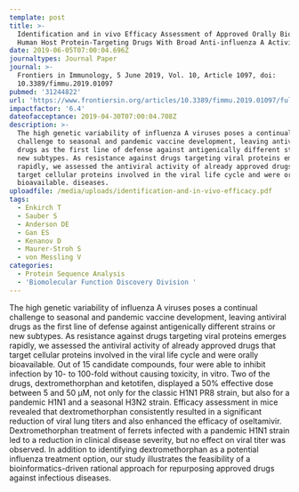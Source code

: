 ```yaml
---
template: post
title: >-
  Identification and in vivo Efficacy Assessment of Approved Orally Bioavailable
  Human Host Protein-Targeting Drugs With Broad Anti-influenza A Activity
date: 2019-06-05T07:00:04.696Z
journaltypes: Journal Paper
journal: >-
  Frontiers in Immunology, 5 June 2019, Vol. 10, Article 1097, doi:
  10.3389/fimmu.2019.01097
pubmed: '31244822'
url: 'https://www.frontiersin.org/articles/10.3389/fimmu.2019.01097/full'
impactfactor: '6.4'
dateofacceptance: 2019-04-30T07:00:04.708Z
description: >-
  The high genetic variability of influenza A viruses poses a continual
  challenge to seasonal and pandemic vaccine development, leaving antiviral
  drugs as the first line of defense against antigenically different strains or
  new subtypes. As resistance against drugs targeting viral proteins emerges
  rapidly, we assessed the antiviral activity of already approved drugs that
  target cellular proteins involved in the viral life cycle and were orally
  bioavailable. diseases.
uploadfile: /media/uploads/identification-and-in-vivo-efficacy.pdf
tags:
  - Enkirch T
  - Sauber S
  - Anderson DE
  - Gan ES
  - Kenanov D
  - Maurer-Stroh S
  - von Messling V
categories:
  - Protein Sequence Analysis
  - 'Biomolecular Function Discovery Division '
---
```

<!--StartFragment-->

The high genetic variability of influenza A viruses poses a continual challenge to seasonal and pandemic vaccine development, leaving antiviral drugs as the first line of defense against antigenically different strains or new subtypes. As resistance against drugs targeting viral proteins emerges rapidly, we assessed the antiviral activity of already approved drugs that target cellular proteins involved in the viral life cycle and were orally bioavailable. Out of 15 candidate compounds, four were able to inhibit infection by 10- to 100-fold without causing toxicity, in vitro. Two of the drugs, dextromethorphan and ketotifen, displayed a 50% effective dose between 5 and 50 μM, not only for the classic H1N1 PR8 strain, but also for a pandemic H1N1 and a seasonal H3N2 strain. Efficacy assessment in mice revealed that dextromethorphan consistently resulted in a significant reduction of viral lung titers and also enhanced the efficacy of oseltamivir. Dextromethorphan treatment of ferrets infected with a pandemic H1N1 strain led to a reduction in clinical disease severity, but no effect on viral titer was observed. In addition to identifying dextromethorphan as a potential influenza treatment option, our study illustrates the feasibility of a bioinformatics-driven rational approach for repurposing approved drugs against infectious diseases.

<!--EndFragment-->
